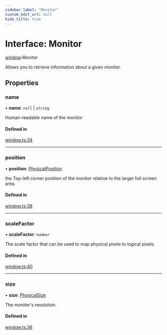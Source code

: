 ```yaml
---
sidebar_label: "Monitor"
custom_edit_url: null
hide_title: true
---
```


# Interface: Monitor

[window](../modules/window.md).Monitor

Allows you to retrieve information about a given monitor.

## Properties

### name

• **name**: ``null`` \| `string`

Human-readable name of the monitor

#### Defined in

[window.ts:34](https://github.com/tauri-apps/tauri/blob/01d4ada/tooling/api/src/window.ts#L34)

___

### position

• **position**: [PhysicalPosition](../classes/window.physicalposition.md)

the Top-left corner position of the monitor relative to the larger full screen area.

#### Defined in

[window.ts:38](https://github.com/tauri-apps/tauri/blob/01d4ada/tooling/api/src/window.ts#L38)

___

### scaleFactor

• **scaleFactor**: `number`

The scale factor that can be used to map physical pixels to logical pixels.

#### Defined in

[window.ts:40](https://github.com/tauri-apps/tauri/blob/01d4ada/tooling/api/src/window.ts#L40)

___

### size

• **size**: [PhysicalSize](../classes/window.physicalsize.md)

The monitor's resolution.

#### Defined in

[window.ts:36](https://github.com/tauri-apps/tauri/blob/01d4ada/tooling/api/src/window.ts#L36)

